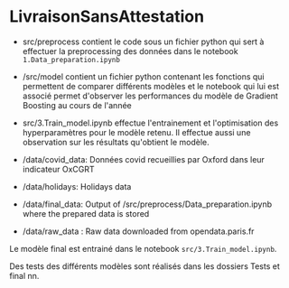 # LivraisonSansAttestation

- src/preprocess contient le code sous un fichier python qui sert à effectuer la preprocessing des données dans le notebook `1.Data_preparation.ipynb`
- /src/model contient un fichier python contenant les fonctions qui permettent de comparer différents modèles et le notebook qui lui est associé permet d'observer les performances du modèle de Gradient Boosting au cours de l'année
- src/3.Train_model.ipynb effectue l'entrainement et l'optimisation des hyperparamètres pour le modèle retenu. Il effectue aussi une observation sur les résultats qu'obtient le modèle.

- /data/covid_data: Données covid recueillies par Oxford dans leur indicateur OxCGRT
- /data/holidays: Holidays data
- /data/final_data: Output of /src/preprocess/Data_preparation.ipynb where the prepared data is stored
- /data/raw_data : Raw data downloaded from opendata.paris.fr

Le modèle final est entrainé dans le notebook `src/3.Train_model.ipynb`.

Des tests des différents modèles sont réalisés dans les dossiers Tests et final nn.
